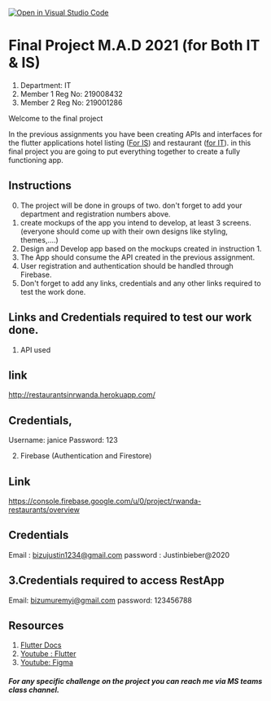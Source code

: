 [![Open in Visual Studio Code](https://classroom.github.com/assets/open-in-vscode-f059dc9a6f8d3a56e377f745f24479a46679e63a5d9fe6f495e02850cd0d8118.svg)](https://classroom.github.com/online_ide?assignment_repo_id=6494446&assignment_repo_type=AssignmentRepo)
# Final Project M.A.D 2021 (for Both IT & IS)

1.  Department:  IT
2.  Member 1 Reg No: 219008432
3.  Member 2 Reg No: 219001286


Welcome to the final project

In the previous assignments you have been creating APIs and interfaces for the flutter applications hotel listing ([For IS](https://github.com/iPelino/mad-assignment-webapi)) and restaurant ([for IT](https://github.com/iPelino/mad-assignment-resto-webapi)).
in this final project you are going to put everything together to create a fully functioning app.




## Instructions
0. The project will be done in groups of two. don't forget to add your department and registration numbers above.
1. create mockups of the app you intend to develop, at least 3 screens. (everyone should come up with their own designs like styling, themes,....)
2. Design and Develop app based on the mockups created in instruction 1.
3. The App should consume the API created in the previous assignment.
4. User registration and authentication should be handled through Firebase.
5. Don't forget to add any links, credentials and any other links required to test the work done.

## Links and Credentials required to test our work done.
1. API used
## link 
http://restaurantsinrwanda.herokuapp.com/
## Credentials, 
Username: janice
Password: 123

2. Firebase (Authentication and Firestore)
## Link 
https://console.firebase.google.com/u/0/project/rwanda-restaurants/overview
## Credentials 
Email : bizujustin1234@gmail.com
password : Justinbieber@2020

## 3.Credentials required to access RestApp
Email: bizumuremyi@gmail.com
password: 123456788

## Resources

1.  [Flutter Docs](https://flutter.dev/docs)
2.  [Youtube : Flutter](https://www.youtube.com/c/flutterdev)
3.  [Youtube: Figma](https://www.youtube.com/watch?v=PeGfX7W1mJk)


##### For any specific challenge on the project you can reach me via MS teams class channel.
